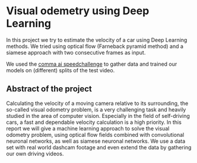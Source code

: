 # Visual odemetry using Deep Learning
In this project we try to estimate the velocity of a car using Deep Learning methods. We tried
using optical flow (Farneback pyramid method) and a siamese approach with two consecutive
frames as input.

We used the [comma ai speedchallenge](https://github.com/commaai/speedchallenge) to gather data and trained our models
on (different) splits of the test video.

## Abstract of the project
Calculating the velocity of a moving camera relative to its surrounding, the so-called visual odometry 
problem, is a very challenging task and heavily studied in the area of computer vision. Especially
in the field of self-driving cars, a fast and dependable velocity calculation is a high priority.
In this report we will give a machine learning approach to solve the visual odometry problem, using 
optical flow fields combined with convolutional neuronal networks, as well as siamese neuronal networks.
We use a data set with real world dashcam footage and even extend the data by gathering our own
driving videos.
